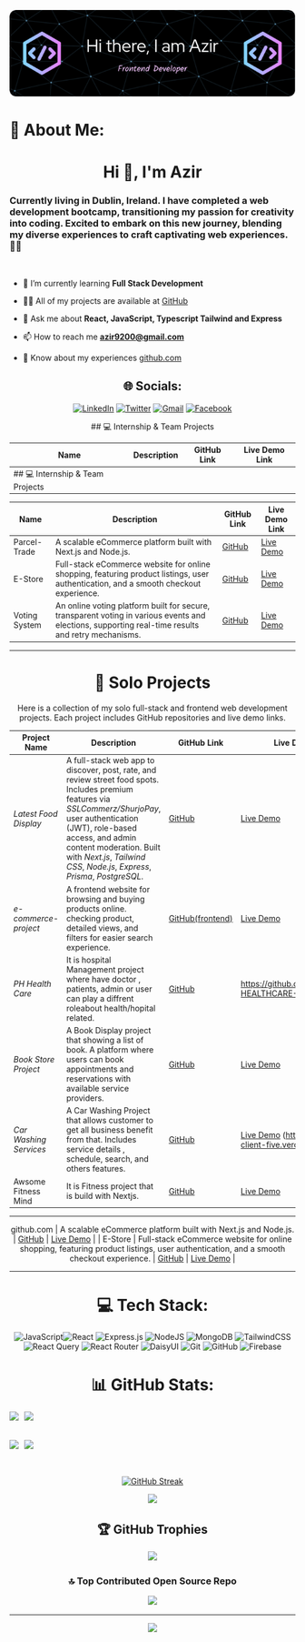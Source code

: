 <div align="center">

![Header](./github-header-image.png)

</div>

# 💫 About Me:

<h1 align="center">Hi 👋, I'm Azir</h1>
<h3 align="left">Currently living in Dublin, Ireland. I have completed a web development bootcamp, transitioning my passion for creativity into coding. Excited to embark on this new journey, blending my diverse experiences to craft captivating web experiences. 🌟🚀</h3>
<br/>

- 🌱 I’m currently learning **Full Stack Development**

- 👨‍💻 All of my projects are available at [GitHub](github.com/azir9200)

- 💬 Ask me about **React, JavaScript, Typescript Tailwind and Express**

- 📫 How to reach me **azir9200@gmail.com**

- 📄 Know about my experiences [github.com](github.com)

<div align="center">

## 🌐 Socials:

<div align="center">

[![LinkedIn](https://img.shields.io/badge/linkedin-%230077B5.svg?style=for-the-badge&logo=linkedin&logoColor=white)](https://www.linkedin.com/in/azir9200) [![Twitter](https://img.shields.io/badge/Twitter-%231DA1F2.svg?style=for-the-badge&logo=Twitter&logoColor=white)](https://twitter.com/azir9200) [![Gmail](https://img.shields.io/badge/Gmail-D14836?style=for-the-badge&logo=gmail&logoColor=white)](mailto:azir9200@gmail.com) [![Facebook](https://img.shields.io/badge/Facebook-%231877F2.svg?style=for-the-badge&logo=Facebook&logoColor=white)](https://www.facebook.com/azirzaif)

</div>
## 💻 Internship & Team Projects

| Name          | Description                                                                 | GitHub Link                                                 | Live Demo Link                                            |
|---------------|-----------------------------------------------------------------------------|-------------------------------------------------------------|-----------------------------------------------------------|
| ## 💻 Internship & Team Projects

| Name          | Description                                                                 | GitHub Link                                                 | Live Demo Link                                            |
|---------------|-----------------------------------------------------------------------------|-------------------------------------------------------------|-----------------------------------------------------------|
| Parcel-Trade  | A scalable eCommerce platform built with Next.js and Node.js.               | [GitHub](https://github.com/junayetshiblu/gen-tranz)        | [Live Demo](https://parcel-trade.vercel.app/)             |
| E-Store       | Full-stack eCommerce website for online shopping, featuring product listings, user authentication, and a smooth checkout experience. | [GitHub](https://github.com/abidt20ahmed/e-store)           | [Live Demo](https://e-store-green.vercel.app/)            |
| Voting System | An online voting platform built for secure, transparent voting in various events and elections, supporting real-time results and retry mechanisms. | [GitHub](https://github.com/dreamwarrior6m/Electronic-Voting-System) | [Live Demo](https://electronic-voting-system-beta.vercel.app/) |

---

# 💼 Solo Projects

Here is a collection of my solo full-stack and frontend web development projects. Each project includes GitHub repositories and live demo links.

| Project Name                 | Description                                                                                                                                     | GitHub Link                                                                                  | Live Demo Link                                             |
|-----------------------------|-------------------------------------------------------------------------------------------------------------------------------------------------|-----------------------------------------------------------------------------------------------|------------------------------------------------------------|
| *Latest Food Display*     | A full-stack web app to discover, post, rate, and review street food spots. Includes premium features via *SSLCommerz/ShurjoPay*, user authentication (JWT), role-based access, and admin content moderation. Built with *Next.js*, *Tailwind CSS*, *Node.js*, *Express*, *Prisma*, *PostgreSQL*. | [GitHub](https://github.com/jsjunayet/street_food_frontend)                                 | [Live Demo](https://streegrub.vercel.app/)                 |
| *e-commerce-project*             | A frontend website for browsing and buying products online. checking product, detailed views, and filters for easier search experience.       | [GitHub(frontend)](https://github.com/azir9200/imagine-redux-story)                                           | [Live Demo](https://imagine-redux-story-rc3proyr3-azir-uddins-projects.vercel.app) |
| *PH Health Care*   |   It is hospital Management project where have doctor , patients, admin  or user can play a diffrent roleabout health/hopital related.                  | [GitHub](https://github.com/azir9200/ph_healthcare_frontend-)  | https://github.com/azir9200/PH-HEALTHCARE-SERVER                                   | [Live Demo](https://ph-healthcare-frontend-3h5s6uw25-azir-uddins-projects.vercel.app/)         |
| *Book Store Project*           | A Book Display project that showing a list of book. A platform where users can book appointments and reservations with available service providers.               | [GitHub](https://github.com/azir9200/explore-nextjs-nextui)                                 | [Live Demo](https://car-refresh-service-jnlaye4h3-azir-uddins-projects.vercel.app/shop)                   |
| *Car Washing Services*      | A Car Washing Project that  allows customer to get all business benefit from that. Includes service details , schedule,  search, and others features.         | [GitHub](https://github.com/azir9200/car-wash-client)                                | [Live Demo](#) (https://car-wash-client-five.vercel.app)                            |
| Awsome Fitness Mind | It is Fitness project that is build with Nextjs. | [GitHub](https://github.com/azir9200/awsome-next-blogiz) | [Live Demo](https://awsome-next-blogiz.vercel.app) |

---
github.com  | A scalable eCommerce platform built with Next.js and Node.js.               | [GitHub](https://github.com/junayetshiblu/gen-tranz)        | [Live Demo](https://parcel-trade.vercel.app/)             |
| E-Store       | Full-stack eCommerce website for online shopping, featuring product listings, user authentication, and a smooth checkout experience. | [GitHub](https://github.com/abidt20ahmed/e-store)           | [Live Demo](https://e-store-green.vercel.app/)            |


---

# 💻 Tech Stack:

<div align="center">

![JavaScript](https://img.shields.io/badge/javascript-%23323330.svg?style=for-the-badge&logo=javascript&logoColor=%23F7DF1E)![React](https://img.shields.io/badge/react-%2320232a.svg?style=for-the-badge&logo=react&logoColor=%2361DAFB) ![Express.js](https://img.shields.io/badge/express.js-%23404d59.svg?style=for-the-badge&logo=express&logoColor=%2361DAFB) ![NodeJS](https://img.shields.io/badge/node.js-6DA55F?style=for-the-badge&logo=node.js&logoColor=white) ![MongoDB](https://img.shields.io/badge/MongoDB-%234ea94b.svg?style=for-the-badge&logo=mongodb&logoColor=white) ![TailwindCSS](https://img.shields.io/badge/tailwindcss-%2338B2AC.svg?style=for-the-badge&logo=tailwind-css&logoColor=white) ![React Query](https://img.shields.io/badge/-React%20Query-FF4154?style=for-the-badge&logo=react%20query&logoColor=white) ![React Router](https://img.shields.io/badge/React_Router-CA4245?style=for-the-badge&logo=react-router&logoColor=white) ![DaisyUI](https://img.shields.io/badge/daisyui-5A0EF8?style=for-the-badge&logo=daisyui&logoColor=white) ![Git](https://img.shields.io/badge/git-%23F05033.svg?style=for-the-badge&logo=git&logoColor=white) ![GitHub](https://img.shields.io/badge/github-%23121011.svg?style=for-the-badge&logo=github&logoColor=white) ![Firebase](https://img.shields.io/badge/firebase-%23039BE5.svg?style=for-the-badge&logo=firebase)

</div>

# 📊 GitHub Stats:

<div style="display: flex; flex-direction: row;">
    <img src="http://github-profile-summary-cards.vercel.app/api/cards/stats?username=azir9200&theme=vision_friendly_dark" style="margin-right: 10px;">
    <img src="http://github-profile-summary-cards.vercel.app/api/cards/productive-time?username=azir9200&theme=vision_friendly_dark&utcOffset=8">
</div>

<br/>
<br/>

<div style="display: flex; flex-direction: row;">
    <img src="http://github-profile-summary-cards.vercel.app/api/cards/repos-per-language?username=azir9200&theme=vision_friendly_dark" style="margin-right: 10px;">
    <img src="http://github-profile-summary-cards.vercel.app/api/cards/most-commit-language?username=azir9200&theme=vision_friendly_dark">
</div>

<br/>
<br/>

[![GitHub Streak](https://github-readme-streak-stats.herokuapp.com?user=azir9200&theme=highcontrast&border_radius=10)](https://git.io/streak-stats)

![](http://github-profile-summary-cards.vercel.app/api/cards/profile-details?username=azir9200&theme=vision_friendly_dark)

## 🏆 GitHub Trophies

![](https://github-profile-trophy.vercel.app/?username=azir9200&theme=radical&no-frame=false&no-bg=true&margin-w=4)

### 🔝 Top Contributed Open Source Repo

![](https://github-contributor-stats.vercel.app/api?username=azir9200&limit=5&theme=dark&combine_all_yearly_contributions=true)

---

[![](https://visitcount.itsvg.in/api?id=azir9200&icon=4&color=4)](https://visitcount.itsvg.in)

</div>
